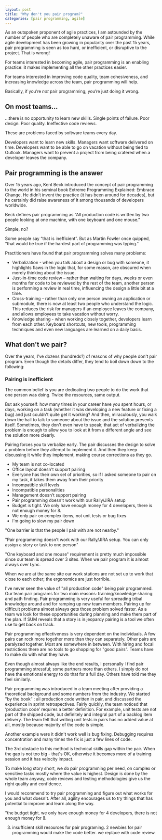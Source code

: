 ```yaml
---
layout: post
title: "Why don't you pair program?"
categories: [pair programming, agile]
---
```


As an outspoken proponent of agile practices, I am astounded by the number of people who are completely unaware of pair programming. While agile development has been growing in popularity over the past 15 years, pair programming is seen as too hard, or inefficient, or disruptive to the project. That is wrong! 

For teams interested in becoming agile, pair programming is an enabling practice: it makes implementing all the other practices easier.

For teams interested in improving code quality, team cohesiveness, and increasing knowledge across the team, pair programming will help.

Basically, if you’re *not* pair programming, you’re just doing it wrong.

## On most teams...

...there is no opportunity to learn new skills. Single points of failure. Poor design. Poor quality. Ineffective code reviews. 

These are problems faced by software teams every day. 

Developers want to learn new skills. Managers want software delivered on time. Developers want to be able to go on vacation without being tied to Outlook. Managers want to prevent a project from being cratered when a developer leaves the company. 

## Pair programming is the answer

Over 15 years ago, Kent Beck introduced the concept of pair programming to the world in his seminal book Extreme Programming Explained: Embrace Change. He didn’t invent the practice (it has been around for decades), but he certainly did raise awareness of it among thousands of developers worldwide.
 
Beck defines pair programming as “All production code is written by two people looking at one machine, with one keyboard and one mouse.”

Simple, no?

Some people say “that is inefficient”. But as Martin Fowler once quipped, “that would be true if the hardest part of programming was typing.”

Practitioners have found that pair programming solves many problems:

* Verbalization - when you talk about a design or bug with someone, it highlights flaws in the logic that, for some reason, are obscured when merely thinking about the issue.
* Just-in-time code review – rather than waiting for days, weeks or even months for code to be reviewed by the rest of the team, another person is performing a review in real time, influencing the design a little bit at a time.
* Cross-training – rather than only one person owning an application or submodule, there is now at least two people who understand the logic. This reduces the risk for managers if an employee leaves the company, and allows employees to take vacation without worry.
* Knowledge sharing - when working closely together, developers learn from each other. Keyboard shortcuts, new tools, programming techniques and even new languages are learned on a daily basis.

## What don't we pair?

Over the years, I've dozens (hundreds?) of reasons of why people don't pair program. Even though the details differ, they tend to boil down down to the following:

### Pairing is inefficient

The common belief is you are dedicating two people to do the work that one person was doing. Twice the resources, same output.

But ask yourself: how many times in your career have you spent hours, or days, working on a task (whether it was developing a new feature or fixing a bug) and just couldn't quite get it working? And then, miraculously, you walk down the hall to talk to someone about the issue and the solution presents itself. Sometimes, they don't even have to speak; that act of verbalizing the problem is enough to allow you to look at it from a different angle and see the solution more clearly.

Pairing forces you to verbalize early. The pair discusses the design to solve a problem before they attempt to implement it. And then they keep discussing it while they implement, making course corrections as they go. 

* My team is not co-located
* Office layout doesn't support pairing
* Everyone has their own set of priorities, so if I asked someone to pair on my task, it takes them away from their priority
* Incompatible skill levels
* Incompatible personalities
* Management doesn't support pairing
* Pair programming doesn't work with our Rally/JIRA setup
* Budget is tight. We only have enough money for 4 developers, there is not enough money for 8.
* We only pair on complex items, not unit tests or bug fixes
* I'm going to slow my pair down



"One barrier is that the people I pair with are not nearby." 

"Pair programming doesn't work with our Rally/JIRA setup. You can only assign a story or task to one person"

"One keyboard and one mouse" requirement is pretty much impossible since our team is spread over 3 sites.  When we pair program it is almost always over Lync.  

When we are at the same site our work stations are not set up to work that close to each other; the ergonomics are just horrible.
 
I've never seen the value of "all production code" being pair programmed.  Our team pair programs for two main reasons: training/knowledge sharing and path finding.  Pair programming is very useful for spreading tribal knowledge around and for ramping up new team members.  Pairing up for difficult problems almost always gets those problem solved faster.  As a team we look for these opportunities during planning and make them part of the plan.  If SUM reveals that a story is in jeopardy pairing is a tool we often use to get back on track.
 
Pair programming effectiveness is very dependent on the individuals.  A few pairs can rock more together more than they can separately.  Other pairs are paralyzed together.  Most are somewhere in between.  With hiring and focal restrictions there are no tools to go shopping for "good pairs".  Teams have to make do with what they have.
 
Even though almost always like the end results, I personally I find pair programming stressful; some partners more than others.  I simply do not have the emotional energy to do that for a full day. Others have told me they feel similarly.
 
Pair programming was introduced in a team meeting after providing a theoretical background and some numbers from the industry. We started "by the book” : all production code written in pair, and discussed the experience in sprint retrospectives. Fairly quickly, the team noticed that ‘production code' requires a better definition. For example, unit tests are not part of the shipped code, but definitely and integral part of a backlog item delivery. The team felt that writing unit tests in pairs has no added value at all, mostly because majority of the code is simple.

Another example were it didn't work well is bug fixing. Debugging requires concentration and many times the fix is just a few lines of code.

The 3rd obstacle to this method is technical skills gap within the pair. When the gap is not too big - that's OK, otherwise it becomes more of a training session and it has velocity impact.
 
To make long story short, we do pair programming per need, on complex or sensitive tasks mostly where the value is highest. Design is done by the whole team anyway, code reviews and testing methodologies give us the right quality and confidence.

I would recommend to try pair programming and figure out what works for you and what doesn't. After all, agility encourages us to try things that has potential to improve and learn along the way.

"the budget tight. we only have enough money for 4 developers, there is not enough money for 8.

3.	insufficient skill resources for pair programing. 2 newbies for pair programming would make the code better. we replace with code review.

